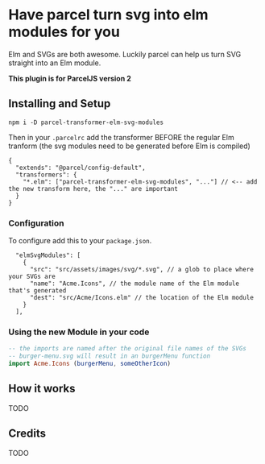 # Have parcel turn svg into elm modules for you

Elm and SVGs are both awesome. Luckily parcel can help us turn SVG straight into
an Elm module.

**This plugin is for ParcelJS version 2**

## Installing and Setup

```
npm i -D parcel-transformer-elm-svg-modules
```

Then in your `.parcelrc` add the transformer BEFORE the regular Elm tranform
(the svg modules need to be generated before Elm is compiled)

```
{
  "extends": "@parcel/config-default",
  "transformers": {
    "*.elm": ["parcel-transformer-elm-svg-modules", "..."] // <-- add the new transform here, the "..." are important
  }
}
```

### Configuration

To configure add this to your `package.json`.
```
  "elmSvgModules": [
    {
      "src": "src/assets/images/svg/*.svg", // a glob to place where your SVGs are
      "name": "Acme.Icons", // the module name of the Elm module that's generated
      "dest": "src/Acme/Icons.elm" // the location of the Elm module
    }
  ],
```

### Using the new Module in your code

```elm
-- the imports are named after the original file names of the SVGs
-- burger-menu.svg will result in an burgerMenu function
import Acme.Icons (burgerMenu, someOtherIcon)
```

## How it works

TODO

## Credits

TODO
